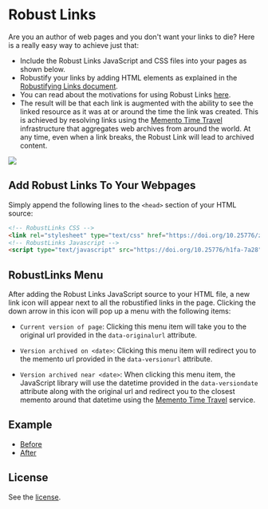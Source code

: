 # Robust Links
Are you an author of web pages and you don't want your links to die? Here is a really easy way to achieve just that:

* Include the Robust Links JavaScript and CSS files into your pages as shown below.
* Robustify your links by adding HTML elements as explained in the [Robustifying Links document](http://robustlinks.mementoweb.org/spec/).
* You can read about the motivations for using Robust Links [here](http://robustlinks.mementoweb.org/about/). 
* The result will be that each link is augmented with the ability to see the linked resource as it was at or around the time the link was created. This is achieved by resolving links using the [Memento Time Travel](http://timetravel.mementoweb.org/guide/api/) infrastructure that aggregates web archives from around the world. At any time, even when a link breaks, the Robust Link will lead to archived content.

![](https://robustlinks.mementoweb.org/demo/robustlinks_demo_light.gif)

## Add Robust Links To Your Webpages

Simply append the following lines to the `<head>` section of your HTML source:

```html
<!-- RobustLinks CSS -->
<link rel="stylesheet" type="text/css" href="https://doi.org/10.25776/z58z-r575" />
<!-- RobustLinks Javascript -->
<script type="text/javascript" src="https://doi.org/10.25776/h1fa-7a28"></script>
```

## RobustLinks Menu

After adding the Robust Links JavaScript source to your HTML file, a new link icon will appear next to all the robustified links in the page. Clicking the down arrow in this icon will pop up a menu with the following items:

* `Current version of page`: Clicking this menu item will take you to the original url provided in the `data-originalurl` attribute.

* `Version archived on <date>`: Clicking this menu item will redirect you to the memento url provided in the `data-versionurl` attribute.

* `Version archived near <date>`: When clicking this menu item, the JavaScript library will use the datetime provided in the `data-versiondate` attribute along with the original url and redirect you to the closest memento around that datetime using the [Memento Time Travel](http://timetravel.mementoweb.org/guide/api/) service.


## Example
- [Before](http://robustlinks.mementoweb.org/demo/uri_references.html)
- [After](http://robustlinks.mementoweb.org/demo/uri_references_js.html) 

## License
See the [license](http://mementoweb.github.io/SiteStory/license.html).

